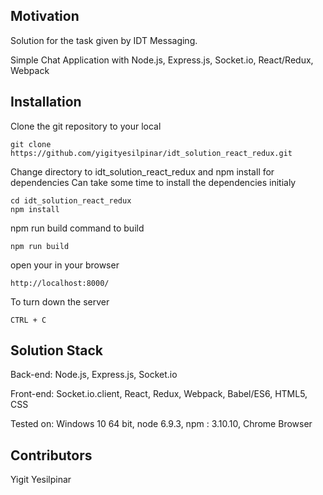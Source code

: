 ## Motivation

Solution for the task given by IDT Messaging.

Simple Chat Application with Node.js, Express.js, Socket.io, React/Redux, Webpack

## Installation

Clone the git repository to your local
```
git clone https://github.com/yigityesilpinar/idt_solution_react_redux.git
```

Change directory to idt_solution_react_redux and npm install for dependencies
Can take some time to install the dependencies initialy
```
cd idt_solution_react_redux
npm install
```

npm run build command to build 
```
npm run build
```

open your in your browser
```
http://localhost:8000/
```

To turn down the server
```
CTRL + C
```

## Solution Stack

Back-end: Node.js, Express.js, Socket.io

Front-end:  Socket.io.client, React, Redux, Webpack, Babel/ES6, HTML5, CSS

Tested on: Windows 10 64 bit, node 6.9.3, npm : 3.10.10, Chrome Browser


## Contributors

Yigit Yesilpinar
